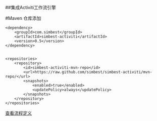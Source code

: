##集成Activiti工作流引擎


#Maven 仓库添加
```
<dependency>
	<groupId>com.simbest</groupId>
	<artifactId>simbest-activiti</artifactId>
	<version>0.5</version>
</dependency>
		
		
<repositories>
	<repository>
		<id>simbest-activiti-mvn-repo</id>
		<url>https://raw.github.com/simbest/simbest-activiti/mvn-repo/</url>
		<snapshots>
			<enabled>true</enabled>
			<updatePolicy>always</updatePolicy>
		</snapshots>
	</repository>
</repositories>	
```

[查看流程定义](http://localhost:8080/urmp/action/sso/activiti/deployment/processList?username=admin&token=d9c2f2afaa3f5f2453bc688d119b5605)
